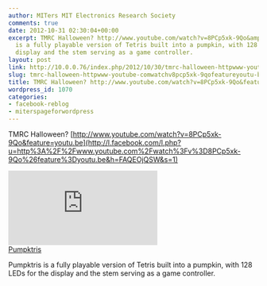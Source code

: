 ```yaml
---
author: MITers MIT Electronics Research Society
comments: true
date: 2012-10-31 02:30:04+00:00
excerpt: TMRC Halloween? http://www.youtube.com/watch?v=8PCp5xk-9Qo&amp;feature=youtu.bePumpktrisPumpktris
  is a fully playable version of Tetris built into a pumpkin, with 128 LEDs for the
  display and the stem serving as a game controller.
layout: post
link: http://10.0.0.76/index.php/2012/10/30/tmrc-halloween-httpwww-youtube-comwatchv8pcp5xk-9qofeatureyoutu-be/
slug: tmrc-halloween-httpwww-youtube-comwatchv8pcp5xk-9qofeatureyoutu-be
title: TMRC Halloween? http://www.youtube.com/watch?v=8PCp5xk-9Qo&feature=youtu.be
wordpress_id: 1070
categories:
- facebook-reblog
- miterspageforwordpress
---
```


TMRC Halloween? [http://www.youtube.com/watch?v=8PCp5xk-9Qo&feature=youtu.be](http://l.facebook.com/l.php?u=http%3A%2F%2Fwww.youtube.com%2Fwatch%3Fv%3D8PCp5xk-9Qo%26feature%3Dyoutu.be&h=FAQEOjQSW&s=1)  
  
[![](https://fbexternal-a.akamaihd.net/safe_image.php?d=AQDMpktITtI8xkVa&w=130&h=130&url=http%3A%2F%2Fi1.ytimg.com%2Fvi%2F8PCp5xk-9Qo%2Fmqdefault.jpg)](http://l.facebook.com/l.php?u=http%3A%2F%2Fwww.youtube.com%2Fwatch%3Fv%3D8PCp5xk-9Qo%26feature%3Dyoutu.be&h=6AQGJhzNQ&s=1)  
[Pumpktris](http://l.facebook.com/l.php?u=http%3A%2F%2Fwww.youtube.com%2Fwatch%3Fv%3D8PCp5xk-9Qo%26feature%3Dyoutu.be&h=dAQF_Mj04&s=1)  
  
Pumpktris is a fully playable version of Tetris built into a pumpkin, with 128 LEDs for the display and the stem serving as a game controller.
